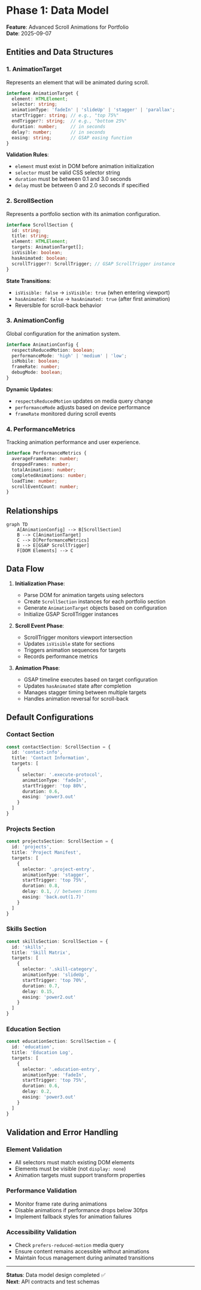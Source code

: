 # Phase 1: Data Model

**Feature**: Advanced Scroll Animations for Portfolio  
**Date**: 2025-09-07  

## Entities and Data Structures

### 1. AnimationTarget
Represents an element that will be animated during scroll.

```typescript
interface AnimationTarget {
  element: HTMLElement;
  selector: string;
  animationType: 'fadeIn' | 'slideUp' | 'stagger' | 'parallax';
  startTrigger: string; // e.g., "top 75%"
  endTrigger?: string;  // e.g., "bottom 25%"
  duration: number;     // in seconds
  delay?: number;       // in seconds
  easing: string;       // GSAP easing function
}
```

**Validation Rules**:
- `element` must exist in DOM before animation initialization
- `selector` must be valid CSS selector string
- `duration` must be between 0.1 and 3.0 seconds
- `delay` must be between 0 and 2.0 seconds if specified

### 2. ScrollSection
Represents a portfolio section with its animation configuration.

```typescript
interface ScrollSection {
  id: string;
  title: string;
  element: HTMLElement;
  targets: AnimationTarget[];
  isVisible: boolean;
  hasAnimated: boolean;
  scrollTrigger?: ScrollTrigger; // GSAP ScrollTrigger instance
}
```

**State Transitions**:
- `isVisible: false` → `isVisible: true` (when entering viewport)
- `hasAnimated: false` → `hasAnimated: true` (after first animation)
- Reversible for scroll-back behavior

### 3. AnimationConfig
Global configuration for the animation system.

```typescript
interface AnimationConfig {
  respectsReducedMotion: boolean;
  performanceMode: 'high' | 'medium' | 'low';
  isMobile: boolean;
  frameRate: number;
  debugMode: boolean;
}
```

**Dynamic Updates**:
- `respectsReducedMotion` updates on media query change
- `performanceMode` adjusts based on device performance
- `frameRate` monitored during scroll events

### 4. PerformanceMetrics
Tracking animation performance and user experience.

```typescript
interface PerformanceMetrics {
  averageFrameRate: number;
  droppedFrames: number;
  totalAnimations: number;
  completedAnimations: number;
  loadTime: number;
  scrollEventCount: number;
}
```

## Relationships

```mermaid
graph TD
    A[AnimationConfig] --> B[ScrollSection]
    B --> C[AnimationTarget]
    C --> D[PerformanceMetrics]
    B --> E[GSAP ScrollTrigger]
    F[DOM Elements] --> C
```

## Data Flow

1. **Initialization Phase**:
   - Parse DOM for animation targets using selectors
   - Create `ScrollSection` instances for each portfolio section
   - Generate `AnimationTarget` objects based on configuration
   - Initialize GSAP ScrollTrigger instances

2. **Scroll Event Phase**:
   - ScrollTrigger monitors viewport intersection
   - Updates `isVisible` state for sections
   - Triggers animation sequences for targets
   - Records performance metrics

3. **Animation Phase**:
   - GSAP timeline executes based on target configuration
   - Updates `hasAnimated` state after completion
   - Manages stagger timing between multiple targets
   - Handles animation reversal for scroll-back

## Default Configurations

### Contact Section
```typescript
const contactSection: ScrollSection = {
  id: 'contact-info',
  title: 'Contact Information',
  targets: [
    {
      selector: '.execute-protocol',
      animationType: 'fadeIn',
      startTrigger: 'top 80%',
      duration: 0.6,
      easing: 'power3.out'
    }
  ]
}
```

### Projects Section
```typescript
const projectsSection: ScrollSection = {
  id: 'projects',
  title: 'Project Manifest',
  targets: [
    {
      selector: '.project-entry',
      animationType: 'stagger',
      startTrigger: 'top 75%',
      duration: 0.8,
      delay: 0.1, // between items
      easing: 'back.out(1.7)'
    }
  ]
}
```

### Skills Section
```typescript
const skillsSection: ScrollSection = {
  id: 'skills',
  title: 'Skill Matrix',
  targets: [
    {
      selector: '.skill-category',
      animationType: 'slideUp',
      startTrigger: 'top 70%',
      duration: 0.7,
      delay: 0.15,
      easing: 'power2.out'
    }
  ]
}
```

### Education Section
```typescript
const educationSection: ScrollSection = {
  id: 'education', 
  title: 'Education Log',
  targets: [
    {
      selector: '.education-entry',
      animationType: 'fadeIn',
      startTrigger: 'top 75%',
      duration: 0.6,
      delay: 0.2,
      easing: 'power3.out'
    }
  ]
}
```

## Validation and Error Handling

### Element Validation
- All selectors must match existing DOM elements
- Elements must be visible (not `display: none`)
- Animation targets must support transform properties

### Performance Validation
- Monitor frame rate during animations
- Disable animations if performance drops below 30fps
- Implement fallback styles for animation failures

### Accessibility Validation
- Check `prefers-reduced-motion` media query
- Ensure content remains accessible without animations
- Maintain focus management during animated transitions

---

**Status**: Data model design completed ✅  
**Next**: API contracts and test schemas  